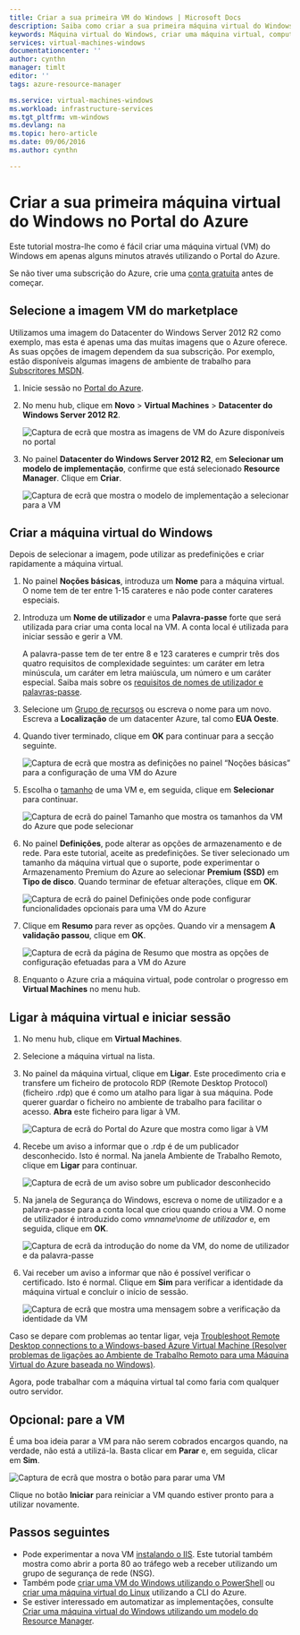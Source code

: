 ```yaml
---
title: Criar a sua primeira VM do Windows | Microsoft Docs
description: Saiba como criar a sua primeira máquina virtual do Windows utilizando o Portal do Azure.
keywords: Máquina virtual do Windows, criar uma máquina virtual, computador virtual, configurar uma máquina virtual
services: virtual-machines-windows
documentationcenter: ''
author: cynthn
manager: timlt
editor: ''
tags: azure-resource-manager

ms.service: virtual-machines-windows
ms.workload: infrastructure-services
ms.tgt_pltfrm: vm-windows
ms.devlang: na
ms.topic: hero-article
ms.date: 09/06/2016
ms.author: cynthn

---
```

# Criar a sua primeira máquina virtual do Windows no Portal do Azure
Este tutorial mostra-lhe como é fácil criar uma máquina virtual (VM) do Windows em apenas alguns minutos através utilizando o Portal do Azure.  

Se não tiver uma subscrição do Azure, crie uma [conta gratuita](https://azure.microsoft.com/free/) antes de começar.

## Selecione a imagem VM do marketplace
Utilizamos uma imagem do Datacenter do Windows Server 2012 R2 como exemplo, mas esta é apenas uma das muitas imagens que o Azure oferece. As suas opções de imagem dependem da sua subscrição. Por exemplo, estão disponíveis algumas imagens de ambiente de trabalho para [Subscritores MSDN](https://azure.microsoft.com/pricing/member-offers/msdn-benefits-details/?WT.mc_id=A261C142F).

1. Inicie sessão no [Portal do Azure](https://portal.azure.com).
2. No menu hub, clique em **Novo** > **Virtual Machines** > **Datacenter do Windows Server 2012 R2**.
   
    ![Captura de ecrã que mostra as imagens de VM do Azure disponíveis no portal](./media/virtual-machines-windows-hero-tutorial/marketplace-new.png)
3. No painel **Datacenter do Windows Server 2012 R2**, em **Selecionar um modelo de implementação**, confirme que está selecionado **Resource Manager**. Clique em **Criar**.
   
    ![Captura de ecrã que mostra o modelo de implementação a selecionar para a VM](./media/virtual-machines-windows-hero-tutorial/deployment-model.png)

## Criar a máquina virtual do Windows
Depois de selecionar a imagem, pode utilizar as predefinições e criar rapidamente a máquina virtual.

1. No painel **Noções básicas**, introduza um **Nome** para a máquina virtual. O nome tem de ter entre 1-15 carateres e não pode conter carateres especiais.
2. Introduza um **Nome de utilizador** e uma **Palavra-passe** forte que será utilizada para criar uma conta local na VM. A conta local é utilizada para iniciar sessão e gerir a VM. 
   
    A palavra-passe tem de ter entre 8 e 123 carateres e cumprir três dos quatro requisitos de complexidade seguintes: um caráter em letra minúscula, um caráter em letra maiúscula, um número e um caráter especial. Saiba mais sobre os [requisitos de nomes de utilizador e palavras-passe](virtual-machines-windows-faq.md#what-are-the-username-requirements-when-creating-a-vm).
3. Selecione um [Grupo de recursos](../resource-group-overview.md#resource-groups) ou escreva o nome para um novo. Escreva a **Localização** de um datacenter Azure, tal como **EUA Oeste**. 
4. Quando tiver terminado, clique em **OK** para continuar para a secção seguinte. 
   
    ![Captura de ecrã que mostra as definições no painel “Noções básicas” para a configuração de uma VM do Azure](./media/virtual-machines-windows-hero-tutorial/basics-blade.png)
5. Escolha o [tamanho](virtual-machines-windows-sizes.md) de uma VM e, em seguida, clique em **Selecionar** para continuar. 
   
    ![Captura de ecrã do painel Tamanho que mostra os tamanhos da VM do Azure que pode selecionar](./media/virtual-machines-windows-hero-tutorial/size-blade.png)
6. No painel **Definições**, pode alterar as opções de armazenamento e de rede. Para este tutorial, aceite as predefinições. Se tiver selecionado um tamanho da máquina virtual que o suporte, pode experimentar o Armazenamento Premium do Azure ao selecionar **Premium (SSD)** em **Tipo de disco**. Quando terminar de efetuar alterações, clique em **OK**.
   
    ![Captura de ecrã do painel Definições onde pode configurar funcionalidades opcionais para uma VM do Azure](./media/virtual-machines-windows-hero-tutorial/settings-blade.png)
7. Clique em **Resumo** para rever as opções. Quando vir a mensagem **A validação passou**, clique em **OK**.
   
    ![Captura de ecrã da página de Resumo que mostra as opções de configuração efetuadas para a VM do Azure](./media/virtual-machines-windows-hero-tutorial/summary-blade.png)
8. Enquanto o Azure cria a máquina virtual, pode controlar o progresso em **Virtual Machines** no menu hub. 

## Ligar à máquina virtual e iniciar sessão
1. No menu hub, clique em **Virtual Machines**.
2. Selecione a máquina virtual na lista.
3. No painel da máquina virtual, clique em **Ligar**. Este procedimento cria e transfere um ficheiro de protocolo RDP (Remote Desktop Protocol) (ficheiro .rdp) que é como um atalho para ligar à sua máquina. Pode querer guardar o ficheiro no ambiente de trabalho para facilitar o acesso. **Abra** este ficheiro para ligar à VM.
   
    ![Captura de ecrã do Portal do Azure que mostra como ligar à VM](./media/virtual-machines-windows-hero-tutorial/connect.png)
4. Recebe um aviso a informar que o .rdp é de um publicador desconhecido. Isto é normal. Na janela Ambiente de Trabalho Remoto, clique em **Ligar** para continuar.
   
    ![Captura de ecrã de um aviso sobre um publicador desconhecido](./media/virtual-machines-windows-hero-tutorial/rdp-warn.png)
5. Na janela de Segurança do Windows, escreva o nome de utilizador e a palavra-passe para a conta local que criou quando criou a VM. O nome de utilizador é introduzido como *vmname*&#92;*nome de utilizador* e, em seguida, clique em **OK**.
   
    ![Captura de ecrã da introdução do nome da VM, do nome de utilizador e da palavra-passe](./media/virtual-machines-windows-hero-tutorial/credentials.png)
6. Vai receber um aviso a informar que não é possível verificar o certificado. Isto é normal. Clique em **Sim** para verificar a identidade da máquina virtual e concluir o início de sessão.
   
   ![Captura de ecrã que mostra uma mensagem sobre a verificação da identidade da VM](./media/virtual-machines-windows-hero-tutorial/cert-warning.png)

Caso se depare com problemas ao tentar ligar, veja [Troubleshoot Remote Desktop connections to a Windows-based Azure Virtual Machine (Resolver problemas de ligações ao Ambiente de Trabalho Remoto para uma Máquina Virtual do Azure baseada no Windows)](virtual-machines-windows-troubleshoot-rdp-connection.md).

Agora, pode trabalhar com a máquina virtual tal como faria com qualquer outro servidor.

## Opcional: pare a VM
É uma boa ideia parar a VM para não serem cobrados encargos quando, na verdade, não está a utilizá-la. Basta clicar em **Parar** e, em seguida, clicar em **Sim**.

![Captura de ecrã que mostra o botão para parar uma VM](./media/virtual-machines-windows-hero-tutorial/stop-vm.png)

Clique no botão **Iniciar** para reiniciar a VM quando estiver pronto para a utilizar novamente.

## Passos seguintes
* Pode experimentar a nova VM [instalando o IIS](virtual-machines-windows-hero-role.md). Este tutorial também mostra como abrir a porta 80 ao tráfego web a receber utilizando um grupo de segurança de rede (NSG). 
* Também pode [criar uma VM do Windows utilizando o PowerShell](virtual-machines-windows-ps-create.md) ou [criar uma máquina virtual do Linux](virtual-machines-linux-quick-create-cli.md) utilizando a CLI do Azure.
* Se estiver interessado em automatizar as implementações, consulte [Criar uma máquina virtual do Windows utilizando um modelo do Resource Manager](virtual-machines-windows-ps-template.md).

<!----HONumber=Sep16_HO3-->


